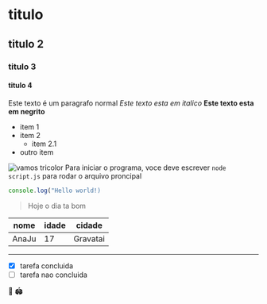 # titulo
## titulo 2
### titulo 3
#### titulo 4 

Este texto é um paragrafo normal
*Este texto esta em italico*
**Este texto esta em negrito**

- item 1
- item 2
   - item 2.1
- outro item

![vamos tricolor](https://imagens.ebc.com.br/14zlKp6LJ0Eh7u8dsCr9xPZN2lI=/1170x700/smart/https://agenciabrasil.ebc.com.br/sites/default/files/thumbnails/image/340105415_774431320557973_7926041732400523295_n.jpg?itok=2jRvC8cM)
Para iniciar o programa, voce deve escrever `node script.js` para rodar o arquivo proncipal

```javascript
console.log("Hello world!)
```

> Hoje o dia ta bom

| nome  | idade | cidade  |
| ---   | ----  | ------- |
| AnaJu |   17  | Gravatai|

---

- [x] tarefa concluida
- [ ] tarefa nao concluida

🎉 🏟️
